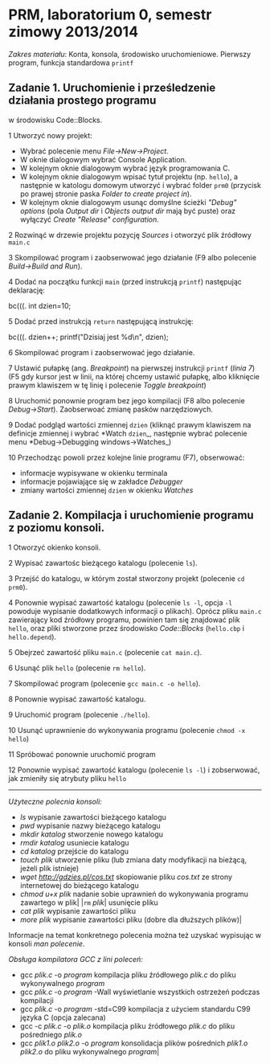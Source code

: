 # PRM, laboratorium 0, semestr zimowy 2013/2014


*Zakres materiału*: Konta, konsola, środowisko uruchomieniowe. Pierwszy
program, funkcja standardowa `printf`

## Zadanie 1. Uruchomienie i prześledzenie działania prostego programu
w środowisku Code::Blocks.

1 Utworzyć nowy projekt:


-   Wybrać polecenie menu *File-\>New-\>Project*.
-   W oknie dialogowym wybrać Console Application.
-   W kolejnym oknie dialogowym wybrać język programowania C.
-   W kolejnym oknie dialogowym wpisać tytuł projektu (np. `hello`), a
    następnie w katologu domowym utworzyć i wybrać folder `prm0`
    (przycisk po prawej stronie paska *Folder to create project in*).
-   W kolejnym oknie dialogowym usunąc domyślne ścieżki *"Debug"
    options* (pola *Output dir* i *Objects output dir* mają być puste)
    oraz wyłączyć *Create "Release" configuration*.

2 Rozwinąć w drzewie projektu pozycję *Sources* i otworzyć plik źródłowy `main.c`


3 Skompilować program i zaobserwować jego działanie (F9 albo polecenie *Build-\>Build and Run*).


4 Dodać na początku funkcji `main` (przed instrukcją `printf`) następując deklarację:


bc(((. int dzien=10;

5 Dodać przed instrukcją `return` następującą instrukcję:

bc(((. dzien++; printf("Dzisiaj jest %d\n", dzien);

6 Skompilować program i zaobserwować jego działanie.

7 Ustawić pułapkę (ang. *Breakpoint*) na pierwszej instrukcji `printf` (*linia 7*) (F5 gdy kursor jest w linii, na której chcemy ustawić pułapkę, albo kliknięcie prawym klawiszem w tę linię i polecenie *Toggle breakpoint*)


8 Uruchomić ponownie program bez jego kompilacji (F8 albo polecenie *Debug-\>Start*). Zaobserwoać zmianę pasków narzędziowych.


9 Dodać podgląd wartości zmiennej `dzien` (kliknąć prawym klawiszem na definicje zmiennej i wybrać *Watch `dzien`\_, następnie wybrać polecenie menu *Debug-\>Debugging windows-\>Watches\_)


10 Przechodząc powoli przez kolejne linie programu (F7), obserwować:

-   informacje wypisywane w okienku terminala
-   informacje pojawiające się w zakładce *Debugger*
-   zmiany wartości zmiennej `dzien` w okienku *Watches*

## Zadanie 2. Kompilacja i uruchomienie programu z poziomu konsoli.

1 Otworzyć okienko konsoli.

2 Wypisać zawartośc bieżącego katalogu (polecenie `ls`).

3 Przejść do katalogu, w którym został stworzony projekt (polecenie `cd prm0`).

4 Ponownie wypisać zawartość katalogu (polecenie `ls -l`, opcja `-l` powoduje wypisanie dodatkowych informacji o plikach). Oprócz pliku `main.c` zawierający kod źródłowy programu, powinien tam się znajdować plik `hello`, oraz pliki stworzone przez środowisko *Code::Blocks* (`hello.cbp` i `hello.depend`).

5 Obejrzeć zawartość pliku `main.c` (polecenie `cat main.c`).

6 Usunąć plik `hello` (polecenie `rm hello`).

7 Skompilować program (polecenie `gcc main.c -o hello`).

8 Ponownie wypisać zawartość katalogu.

9 Uruchomić program (polecenie `./hello`).

10 Usunąć uprawnienie do wykonywania programu (polecenie `chmod -x hello`)

11 Spróbować ponownie uruchomić program

12 Ponownie wypisać zawartość katalogu (polecenie `ls -l`) i zobserwować, jak zmieniły się atrybuty pliku `hello`

--------------------

*Użyteczne polecnia konsoli:*


 - *ls* wypisanie zawartości bieżącego katalogu
 - *pwd* wypisanie nazwy bieżącego katalogu
 - *mkdir* *katalog* stworzenie nowego katalogu
 - *rmdir* *katalog* usuniecie katalogu
 - *cd* *katalog* przejście do katalogu
 - *touch* *plik* utworzenie pliku (lub zmiana daty modyfikacji na bieżącą, jeżeli plik istnieje)
 - *wget* *http://gdzies.pl/cos.txt* skopiowanie pliku *cos.txt* ze strony internetowej do bieżącego katalogu
 - *chmod u+x* *plik*  nadanie sobie uprawnień do wykonywania programu zawartego w plik| |`rm` *plik*| usunięcie pliku
 - *cat* *plik* wypisanie zawartości pliku
 - *more* *plik* wypisanie zawartości pliku (dobre dla dłuższych plików)|

Informacje na temat konkretnego polecenia można też uzyskać wypisując w
konsoli *man* *polecenie*.

*Obsługa kompilatora GCC z lini poleceń:*

 - gcc *plik.c* -o *program*  kompilacja pliku źródłowego *plik.c* do pliku wykonywalnego *program*
 - gcc *plik.c* -o *program* -Wall wyświetlanie wszystkich ostrzeżeń podczas kompilacji
 - gcc *plik.c* -o *program* -std=C99 kompilacja z użyciem standardu C99 języka C (opcja zalecana)
 - gcc -c *plik.c* -o *plik.o*  kompilacja pliku źródłowego *plik.c* do pliku pośredniego *plik.o*
 - gcc *plik1.o* *plik2.o* -o *program* konsolidacja plików pośrednich *plik1.o* *plik2.o* do pliku wykonywalnego *program*|
